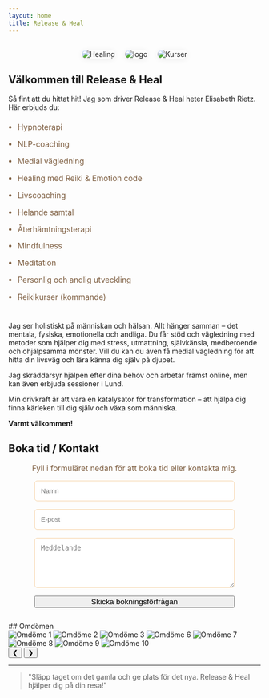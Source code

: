 ```yaml
---
layout: home
title: Release & Heal
---
```


<div style="display: flex; flex-wrap: wrap; gap: 20px; justify-content: center; margin: 30px 0;">
  <img src="public/img/250354970_471013874444518_3439968159325538496_n-1024x683.jpg" alt="Healing" style="max-width: 300px; border-radius: 12px; box-shadow: 0 2px 12px rgba(0,0,0,0.07);">
  <img src="public/img/Logga-3.png" alt="logo" style="max-width: 300px; border-radius: 12px; box-shadow: 0 2px 12px rgba(0,0,0,0.07);">
  <img src="public/img/pexels-los-muertos-crew-7947789-1-1024x683.jpg" alt="Kurser" style="max-width: 300px; border-radius: 12px; box-shadow: 0 2px 12px rgba(0,0,0,0.07);">
</div>

## Välkommen till Release & Heal

Så fint att du hittat hit! Jag som driver Release & Heal heter Elisabeth Rietz. Här erbjuds du:

<ul style="margin: 1em 0 2em 0; padding-left: 1.2em; color: #7c5c3e; font-size: 1.1em; line-height: 2.2em;">
  <li>Hypnoterapi</li>
  <li>NLP-coaching</li>
  <li>Medial vägledning</li>
  <li>Healing med Reiki & Emotion code</li>
  <li>Livscoaching</li>
  <li>Helande samtal</li>
  <li>Återhämtningsterapi</li>
  <li>Mindfulness</li>
  <li>Meditation</li>
  <li>Personlig och andlig utveckling</li>
  <li>Reikikurser (kommande)</li>
</ul>

Jag ser holistiskt på människan och hälsan. Allt hänger samman – det mentala, fysiska, emotionella och andliga. Du får stöd och vägledning med metoder som hjälper dig med stress, utmattning, självkänsla, medberoende och ohjälpsamma mönster. Vill du kan du även få medial vägledning för att hitta din livsväg och lära känna dig själv på djupet.

Jag skräddarsyr hjälpen efter dina behov och arbetar främst online, men kan även erbjuda sessioner i Lund.

Min drivkraft är att vara en katalysator för transformation – att hjälpa dig finna kärleken till dig själv och växa som människa.

**Varmt välkommen!**

## Boka tid / Kontakt

<p style="text-align:center; font-size:1.1em; margin-bottom:1em; color:#7c5c3e;">Fyll i formuläret nedan för att boka tid eller kontakta mig.</p>
<form action="https://formspree.io/f/YOUR_FORM_ID" method="POST" style="max-width:400px;margin:0 auto 2em auto;display:flex;flex-direction:column;gap:16px;">
  <input type="text" name="Namn" placeholder="Namn" required style="padding:12px;border-radius:6px;border:1px solid #f6d2a5;">
  <input type="email" name="E-post" placeholder="E-post" required style="padding:12px;border-radius:6px;border:1px solid #f6d2a5;">
  <textarea name="Meddelande" placeholder="Meddelande" required style="padding:12px;border-radius:6px;border:1px solid #f6d2a5;min-height:100px;"></textarea>
  <button type="submit" class="cta" style="width:100%;font-size:1.1em;">Skicka bokningsförfrågan</button>
</form>
## Omdömen

<div class="carousel-container">
  <div class="carousel">
    <img src="public/img/omdomen/1-1024x1024.png" alt="Omdöme 1" class="carousel-image">
    <img src="public/img/omdomen/2-1024x1024.png" alt="Omdöme 2" class="carousel-image">
    <img src="public/img/omdomen/3-1024x1024.png" alt="Omdöme 3" class="carousel-image">
    <img src="public/img/omdomen/6-1024x1024.png" alt="Omdöme 6" class="carousel-image">
    <img src="public/img/omdomen/7-1024x1024.png" alt="Omdöme 7" class="carousel-image">
    <img src="public/img/omdomen/8-1024x1024.png" alt="Omdöme 8" class="carousel-image">
    <img src="public/img/omdomen/9-1024x1024.png" alt="Omdöme 9" class="carousel-image">
    <img src="public/img/omdomen/10-1024x1024.png" alt="Omdöme 10" class="carousel-image">
  </div>
  <button class="carousel-btn prev">&#10094;</button>
  <button class="carousel-btn next">&#10095;</button>
</div>

<script>
let currentIndex = 0;
const images = document.querySelectorAll('.carousel-image');
const total = images.length;
function showImage(idx) {
  images.forEach((img, i) => {
    img.style.display = i === idx ? 'block' : 'none';
  });
}
document.querySelector('.carousel-btn.next').onclick = function() {
  currentIndex = (currentIndex + 1) % total;
  showImage(currentIndex);
};
document.querySelector('.carousel-btn.prev').onclick = function() {
  currentIndex = (currentIndex - 1 + total) % total;
  showImage(currentIndex);
};
showImage(currentIndex);
// Automatisk scroll
setInterval(function() {
  currentIndex = (currentIndex + 1) % total;
  showImage(currentIndex);
}, 20000);
</script>

---

> "Släpp taget om det gamla och ge plats för det nya. Release & Heal hjälper dig på din resa!"
